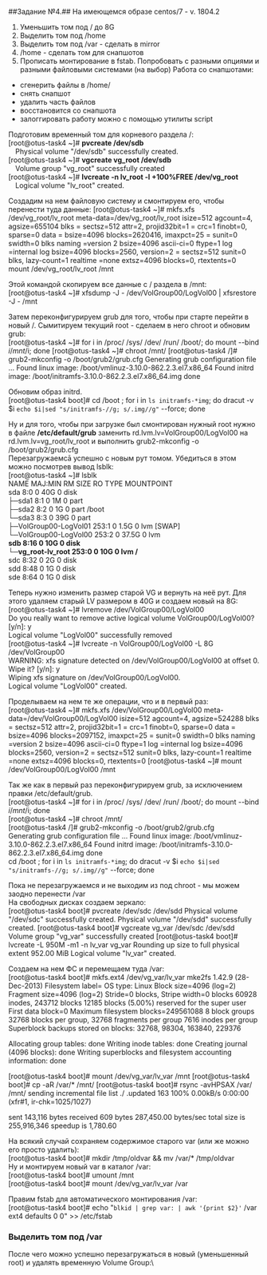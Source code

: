##Задание №4.##
На имеющемся образе centos/7 - v. 1804.2
1. Уменьшить том под / до 8G
2. Выделить том под /home
3. Выделить том под /var - сделать в mirror
4. /home - сделать том для снапшотов
5. Прописать монтирование в fstab. Попробовать с разными опциями и разными файловыми системами (на выбор)
Работа со снапшотами:
- сгенерить файлы в /home/
- снять снапшот
- удалить часть файлов
- восстановится со снапшота
- залоггировать работу можно с помощью утилиты script

Подготовим временный том для корневого раздела /:\
[root@otus-task4 ~]# **pvcreate /dev/sdb**\
&emsp;Physical volume "/dev/sdb" successfully created.\
[root@otus-task4 ~]# **vgcreate vg_root /dev/sdb**\
&emsp;Volume group "vg_root" successfully created\
[root@otus-task4 ~]# **lvcreate -n lv_root -l +100%FREE /dev/vg_root**\
&emsp;Logical volume "lv_root" created.

Создадим на нем файловую систему и смонтируем его, чтобы перенести туда данные:
[root@otus-task4 ~]# mkfs.xfs /dev/vg_root/lv_root
meta-data=/dev/vg_root/lv_root   isize=512    agcount=4, agsize=655104 blks
         =                       sectsz=512   attr=2, projid32bit=1
         =                       crc=1        finobt=0, sparse=0
data     =                       bsize=4096   blocks=2620416, imaxpct=25
         =                       sunit=0      swidth=0 blks
naming   =version 2              bsize=4096   ascii-ci=0 ftype=1
log      =internal log           bsize=4096   blocks=2560, version=2
         =                       sectsz=512   sunit=0 blks, lazy-count=1
realtime =none                   extsz=4096   blocks=0, rtextents=0\
mount /dev/vg_root/lv_root /mnt

Этой командой скопируем все данные с / раздела в /mnt:\
[root@otus-task4 ~]# xfsdump -J - /dev/VolGroup00/LogVol00 | xfsrestore -J - /mnt

Затем переконфигурируем grub для того, чтобы при старте перейти в новый /. Сымитируем текущий root - сделаем в него chroot и обновим grub:\
[root@otus-task4 ~]# for i in /proc/ /sys/ /dev/ /run/ /boot/; do mount --bind $i /mnt/$i; done
[root@otus-task4 ~]# chroot /mnt/
[root@otus-task4 /]# grub2-mkconfig -o /boot/grub2/grub.cfg
Generating grub configuration file ...
Found linux image: /boot/vmlinuz-3.10.0-862.2.3.el7.x86_64
Found initrd image: /boot/initramfs-3.10.0-862.2.3.el7.x86_64.img
done

Обновим образ initrd.\
[root@otus-task4 boot]# cd /boot ; for i in `ls initramfs-*img`; do dracut -v $i `echo $i|sed "s/initramfs-//g; s/.img//g"` --force; done

Ну и для того, чтобы при загрузке был смонтирован нужный root нужно в файле **/etc/default/grub** заменить rd.lvm.lv=VolGroup00/LogVol00 на rd.lvm.lv=vg_root/lv_root и выполнить grub2-mkconfig -o /boot/grub2/grub.cfg\
Перезагружаемсā успешно с новым рут томом. Убедиться в этом можно посмотрев вывод lsblk:\
[root@otus-task4 ~]# lsblk\
NAME                    MAJ:MIN RM  SIZE RO TYPE MOUNTPOINT\
sda                       8:0    0   40G  0 disk\
├─sda1                    8:1    0    1M  0 part\
├─sda2                    8:2    0    1G  0 part /boot\
└─sda3                    8:3    0   39G  0 part\
  ├─VolGroup00-LogVol01 253:1    0  1.5G  0 lvm  [SWAP]\
  └─VolGroup00-LogVol00 253:2    0 37.5G  0 lvm\
**sdb                       8:16   0   10G  0 disk\
└─vg_root-lv_root       253:0    0   10G  0 lvm  /**\
sdc                       8:32   0    2G  0 disk\
sdd                       8:48   0    1G  0 disk\
sde                       8:64   0    1G  0 disk

Теперь нужно изменить размер старой VG и вернуть на неё рут. Для этого удаляем старый LV размером в 40G и создаем новый на 8G:\
[root@otus-task4 ~]# lvremove /dev/VolGroup00/LogVol00\
Do you really want to remove active logical volume VolGroup00/LogVol00? [y/n]: y\
  Logical volume "LogVol00" successfully removed\
[root@otus-task4 ~]# lvcreate -n VolGroup00/LogVol00 -L 8G /dev/VolGroup00\
WARNING: xfs signature detected on /dev/VolGroup00/LogVol00 at offset 0. Wipe it? [y/n]: y\
  Wiping xfs signature on /dev/VolGroup00/LogVol00.\
  Logical volume "LogVol00" created.

Проделываем на нем те же операции, что и в первый раз:\
[root@otus-task4 ~]# mkfs.xfs /dev/VolGroup00/LogVol00
meta-data=/dev/VolGroup00/LogVol00 isize=512    agcount=4, agsize=524288 blks
         =                       sectsz=512   attr=2, projid32bit=1
         =                       crc=1        finobt=0, sparse=0
data     =                       bsize=4096   blocks=2097152, imaxpct=25
         =                       sunit=0      swidth=0 blks
naming   =version 2              bsize=4096   ascii-ci=0 ftype=1
log      =internal log           bsize=4096   blocks=2560, version=2
         =                       sectsz=512   sunit=0 blks, lazy-count=1
realtime =none                   extsz=4096   blocks=0, rtextents=0
[root@otus-task4 ~]# mount /dev/VolGroup00/LogVol00 /mnt

Так же как в первый раз переконфигурируем grub, за исключением правки /etc/default/grub.\
[root@otus-task4 ~]# for i in /proc/ /sys/ /dev/ /run/ /boot/; do mount --bind $i /mnt/$i; done\
[root@otus-task4 ~]# chroot /mnt/\
[root@otus-task4 /]# grub2-mkconfig -o /boot/grub2/grub.cfg\
Generating grub configuration file ...
Found linux image: /boot/vmlinuz-3.10.0-862.2.3.el7.x86_64
Found initrd image: /boot/initramfs-3.10.0-862.2.3.el7.x86_64.img
done\
cd /boot ; for i in `ls initramfs-*img`; do dracut -v $i `echo $i|sed "s/initramfs-//g; s/.img//g"` --force; done

Пока не перезагружаемся и не выходим из под chroot - мы можем заодно перенести /var\
На свободных дисках создаем зеркало:\
[root@otus-task4 boot]# pvcreate /dev/sdc /dev/sdd
  Physical volume "/dev/sdc" successfully created.
  Physical volume "/dev/sdd" successfully created.
[root@otus-task4 boot]# vgcreate vg_var /dev/sdc /dev/sdd
  Volume group "vg_var" successfully created
[root@otus-task4 boot]# lvcreate -L 950M -m1 -n lv_var vg_var
  Rounding up size to full physical extent 952.00 MiB
  Logical volume "lv_var" created.

  Создаем на нем ФС и перемещаем туда /var:\
  [root@otus-task4 boot]# mkfs.ext4 /dev/vg_var/lv_var
mke2fs 1.42.9 (28-Dec-2013)
Filesystem label=
OS type: Linux
Block size=4096 (log=2)
Fragment size=4096 (log=2)
Stride=0 blocks, Stripe width=0 blocks
60928 inodes, 243712 blocks
12185 blocks (5.00%) reserved for the super user
First data block=0
Maximum filesystem blocks=249561088
8 block groups
32768 blocks per group, 32768 fragments per group
7616 inodes per group
Superblock backups stored on blocks:
        32768, 98304, 163840, 229376

Allocating group tables: done
Writing inode tables: done
Creating journal (4096 blocks): done
Writing superblocks and filesystem accounting information: done

[root@otus-task4 boot]# mount /dev/vg_var/lv_var /mnt
[root@otus-task4 boot]# cp -aR /var/* /mnt/
[root@otus-task4 boot]# rsync -avHPSAX /var/ /mnt/
sending incremental file list
./
.updated
            163 100%    0.00kB/s    0:00:00 (xfr#1, ir-chk=1025/1027)

sent 143,116 bytes  received 609 bytes  287,450.00 bytes/sec
total size is 255,916,346  speedup is 1,780.60

На всякий случай сохраняем содержимое старого var (или же можно его просто удалить):\
[root@otus-task4 boot]# mkdir /tmp/oldvar && mv /var/* /tmp/oldvar\
Ну и монтируем новый var в каталог /var:\
[root@otus-task4 boot]# umount /mnt\
[root@otus-task4 boot]# mount /dev/vg_var/lv_var /var

Правим fstab для автоматического монтирования /var:\
[root@otus-task4 boot]# echo "`blkid | grep var: | awk '{print $2}'` /var ext4 defaults 0 0" >> /etc/fstab

### Выделить том под /var ###
После чего можно успешно перезагружаться в новый (уменьшенный root) и удалять временную Volume Group:\
